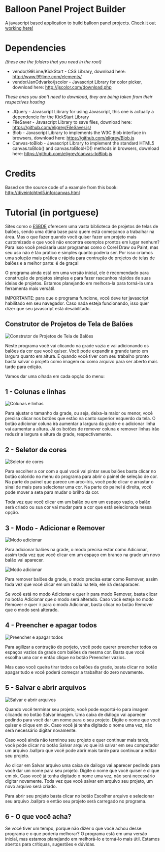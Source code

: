 # Balloon Panel Project Builder
A javascript based application to build balloon panel projects. [Check it out working here!](http://artenes.github.io/balloonpanelprojectbuilder/)

# Dependencies 
*(these are the folders that you need in the root)*
* vendor/99Lime/KickStart - CSS Library, download here: http://www.99lime.com/elements/
* vendor/JanOdvarko/jscolor - Javascript Library for color picker, download here: http://jscolor.com/download.php

*These ones you don't need to download, they are being taken from their respectives hosting*
* JQuery - Javascript Library for using Javascript, this one is actually a dependencie for the KickStart Library
* FileSaver - Javascript Library to save files, download here: https://github.com/eligrey/FileSaver.js/
* Blob - Javascript Library to implements the W3C Blob interface in browsers, download here: https://github.com/eligrey/Blob.js
* Canvas-toBlob - Javascript Library to implement the standard HTML5 canvas.toBlob() and canvas.toBlobHD() methods in browsers, download here: https://github.com/eligrey/canvas-toBlob.js

# Credits
Based on the source code of a example from this book: http://diveintohtml5.info/canvas.html


# Tutorial (in portguese)

Sites como o [ESBDE](http://esbde.com.br/) oferecem uma vasta biblioteca de projetos de telas de balões, sendo uma ótima base para quem está começanco a trabalhar na área. Mas o que fazer quando você quiser fazer um projeto mais customizado e que você não encontra exemplos prontos em lugar nenhum? Para isso você precisaria usar programas como o Corel Draw ou Paint, mas seu uso não é tão prático e simples quanto poderia ser. Por isso criamos uma solução mais prática e rápida para contrução de projetos de telas de balões e a melhor parte: é de graça! 
 
O programa ainda está em uma versão inicial, ele é recomendado para construção de projetos simples e para fazer rascunhos rápidos de suas ideias de projetos. Estamos planejando em melhora-la para torná-la uma ferramenta mais versátil.
 
IMPORTANTE: para que o programa funcione, você deve ter javascript habilitado em seu navegador. Caso nada esteja funcionando, isso quer dizer que seu javascript está desabilitado.
 
## Construtor de Projetos de Tela de Balões

![Construtor de Projetos de Tela de Balões](screenshots/overall.png)
 
Neste programa você vai clicando na grade vazia e vai adicionando os balões da cor que você quiser. Você pode expandir a grande tanto em largura quanto em altura. E quando você tiver com seu trabalho pronto basta salvar o projeto como imagem ou como arquivo para ser aberto mais tarde para edição.
 
Vamos dar uma olhada em cada opção do menu:
 
## 1 - Colunas e linhas

![Colunas e linhas](screenshots/add_remove.png)

Para ajustar o tamanho da grade, ou seja, deixa-la maior ou menor, você precisa clicar nos botões que estão na canto superior esquerdo da tela. O botão adicionar coluna irá aumentar a largura da grade e o adicionar linha vai aumentar a altura. Já os botões de remover coluna e remover linhas irão reduzir a largura e altura da grade, respectivamente.
 
 
## 2 - Seletor de cores

![Seletor de cores](screenshots/color_picker.png)

Para escolher a cor com a qual você vai pintar seus balões basta clicar no botão colorido no menu do programa para abrir o painel de seleção de cor. Na parte do painel que parece um arco-íris, você pode clicar e arrastar o sinal de mais para selecionar uma cor. Na parte do painel á direita, você pode mover a seta para mudar o brilho da cor.
 
Toda vez que você clicar em um balão ou em um espaço vazio, o balão será criado ou sua cor vai mudar para a cor que está selecionada nessa opção. 
 
 
## 3 - Modo - Adicionar e Remover
 
![Modo adicionar](screenshots/mode_add.png)

Para adicionar balões na grade, o modo precisa estar como Adicionar, assim toda vez que você clicar em um espaço em branco na grade um novo balão vai aparecer.

![Modo adicionar](screenshots/mode_remove.png) 

Para remover balões da grade, o modo precisa estar como Remover, assim toda vez que você clicar em um balão na tela, ele irá desaparacer.
 
Se você está no modo Adicionar e quer ir para modo Remover, basta clicar no botão Adicionar que o modo será alterado. Caso você esteja no modo Remover e quer ir para o modo Adicionar, basta clicar no botão Remover que o modo será alterado.
 
## 4 - Preencher e apagar todos

![Preencher e apagar todos](screenshots/fill_erase.png)

Para agilizar a contrução do porjeto, você pode querer preencher todos os espaços vazios da grade com balões da mesma cor. Basta que você escolha uma cor e então clique no botão Preencher vazios. 
 
Mas caso você queira tirar todos os balões da grade, basta clicar no botão apagar tudo e você poderá começar a trabalhar do zero novamente.
 
## 5 - Salvar e abrir arquivos

![Salvar e abrir arquivos](screenshots/save.png)

Quando você terminar seu projeto, você pode exportá-lo para imagem clicando no botão Salvar imagem. Uma caixa de diálogo vai aparecer pedindo para você dar um nome para o seu projeto. Digite o nome que você quiser e clique em ok. Caso você já tenha digitado o nome uma vez, não será necessário digitar novamente.
 
Caso você ainda não terminou seu projeto e quer continuar mais tarde, você pode clicar no botão Salvar arquivo que irá salvar em seu computador um arquivo .ballpro que você pode abrir mais tarde para continuar a editar seu projeto.
 
Ao clicar em Salvar arquivo uma caixa de dailogo vai aparecer pedindo para você dar um nome para seu projeto. Digite o nome que você quiser e clique em ok. Caso você já tenha digitado o nome uma vez, não será necessário digitar novamente. Toda vez que você salvar em arquivo seu projeto, um novo arquivo será criado.
 
Para abrir seu projeto basta clicar no botão Escolher arquivo e selecionar seu arquivo .ballpro e então seu projeto será carregado no programa.
 
## 6 - O que você acha?
 
Se você tiver um tempo, porque não dizer o que você achou desse programa e o que poderia melhorar? O programa está em uma versão inicial, mas estamos planejando em melhorá-lo e torná-lo mais útil. Estamos abertos para crítiquas, sugestões e dúvidas.
